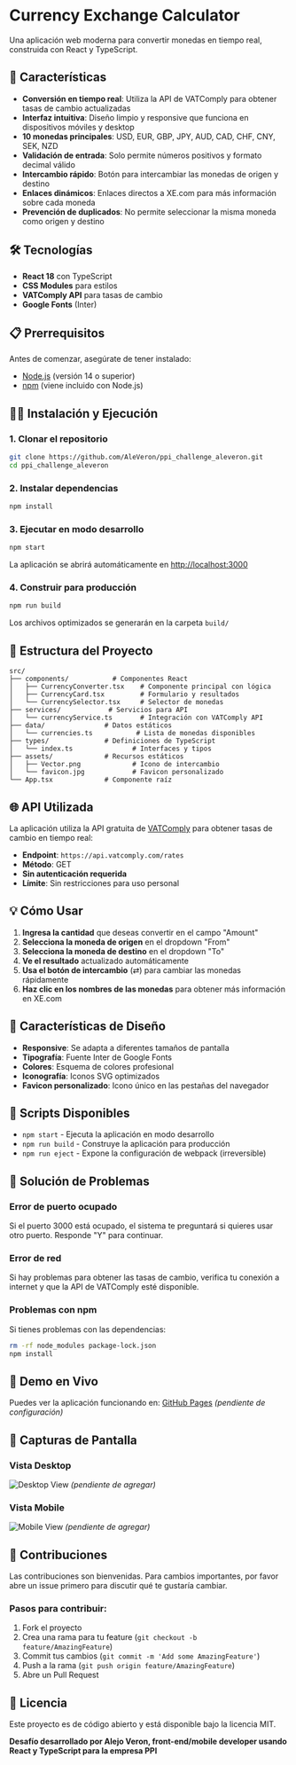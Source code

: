# Currency Exchange Calculator

Una aplicación web moderna para convertir monedas en tiempo real, construida con React y TypeScript.

## 🚀 Características

- **Conversión en tiempo real**: Utiliza la API de VATComply para obtener tasas de cambio actualizadas
- **Interfaz intuitiva**: Diseño limpio y responsive que funciona en dispositivos móviles y desktop
- **10 monedas principales**: USD, EUR, GBP, JPY, AUD, CAD, CHF, CNY, SEK, NZD
- **Validación de entrada**: Solo permite números positivos y formato decimal válido
- **Intercambio rápido**: Botón para intercambiar las monedas de origen y destino
- **Enlaces dinámicos**: Enlaces directos a XE.com para más información sobre cada moneda
- **Prevención de duplicados**: No permite seleccionar la misma moneda como origen y destino

## 🛠️ Tecnologías

- **React 18** con TypeScript
- **CSS Modules** para estilos
- **VATComply API** para tasas de cambio
- **Google Fonts** (Inter)

## 📋 Prerrequisitos

Antes de comenzar, asegúrate de tener instalado:

- [Node.js](https://nodejs.org/) (versión 14 o superior)
- [npm](https://www.npmjs.com/) (viene incluido con Node.js)

## 🏃‍♂️ Instalación y Ejecución

### 1. Clonar el repositorio
```bash
git clone https://github.com/AleVeron/ppi_challenge_aleveron.git
cd ppi_challenge_aleveron
```

### 2. Instalar dependencias
```bash
npm install
```

### 3. Ejecutar en modo desarrollo
```bash
npm start
```

La aplicación se abrirá automáticamente en [http://localhost:3000](http://localhost:3000)

### 4. Construir para producción
```bash
npm run build
```

Los archivos optimizados se generarán en la carpeta `build/`


## 📂 Estructura del Proyecto

```
src/
├── components/           # Componentes React
│   ├── CurrencyConverter.tsx    # Componente principal con lógica
│   ├── CurrencyCard.tsx         # Formulario y resultados
│   └── CurrencySelector.tsx     # Selector de monedas
├── services/            # Servicios para API
│   └── currencyService.ts       # Integración con VATComply API
├── data/               # Datos estáticos
│   └── currencies.ts           # Lista de monedas disponibles
├── types/              # Definiciones de TypeScript
│   └── index.ts               # Interfaces y tipos
├── assets/             # Recursos estáticos
│   ├── Vector.png             # Icono de intercambio
│   └── favicon.jpg            # Favicon personalizado
└── App.tsx             # Componente raíz
```

## 🌐 API Utilizada

La aplicación utiliza la API gratuita de [VATComply](https://vatcomply.com/) para obtener tasas de cambio en tiempo real:

- **Endpoint**: `https://api.vatcomply.com/rates`
- **Método**: GET
- **Sin autenticación requerida**
- **Límite**: Sin restricciones para uso personal

## 💡 Cómo Usar

1. **Ingresa la cantidad** que deseas convertir en el campo "Amount"
2. **Selecciona la moneda de origen** en el dropdown "From"
3. **Selecciona la moneda de destino** en el dropdown "To"
4. **Ve el resultado** actualizado automáticamente
5. **Usa el botón de intercambio** (⇄) para cambiar las monedas rápidamente
6. **Haz clic en los nombres de las monedas** para obtener más información en XE.com

## 🎨 Características de Diseño

- **Responsive**: Se adapta a diferentes tamaños de pantalla
- **Tipografía**: Fuente Inter de Google Fonts
- **Colores**: Esquema de colores profesional
- **Iconografía**: Iconos SVG optimizados
- **Favicon personalizado**: Icono único en las pestañas del navegador

## 🔧 Scripts Disponibles

- `npm start` - Ejecuta la aplicación en modo desarrollo
- `npm run build` - Construye la aplicación para producción
- `npm run eject` - Expone la configuración de webpack (irreversible)

## 🐛 Solución de Problemas

### Error de puerto ocupado
Si el puerto 3000 está ocupado, el sistema te preguntará si quieres usar otro puerto. Responde "Y" para continuar.

### Error de red
Si hay problemas para obtener las tasas de cambio, verifica tu conexión a internet y que la API de VATComply esté disponible.

### Problemas con npm
Si tienes problemas con las dependencias:
```bash
rm -rf node_modules package-lock.json
npm install
```

## 🚀 Demo en Vivo

Puedes ver la aplicación funcionando en: [GitHub Pages](https://aleveron.github.io/ppi_challenge_aleveron/) *(pendiente de configuración)*

## 📸 Capturas de Pantalla

### Vista Desktop
![Desktop View](./screenshots/desktop-view.png) *(pendiente de agregar)*

### Vista Mobile
![Mobile View](./screenshots/mobile-view.png) *(pendiente de agregar)*

## 🤝 Contribuciones

Las contribuciones son bienvenidas. Para cambios importantes, por favor abre un issue primero para discutir qué te gustaría cambiar.

### Pasos para contribuir:
1. Fork el proyecto
2. Crea una rama para tu feature (`git checkout -b feature/AmazingFeature`)
3. Commit tus cambios (`git commit -m 'Add some AmazingFeature'`)
4. Push a la rama (`git push origin feature/AmazingFeature`)
5. Abre un Pull Request

## 📝 Licencia

Este proyecto es de código abierto y está disponible bajo la licencia MIT.

**Desafío desarrollado por Alejo Veron, front-end/mobile developer usando React y TypeScript para la empresa PPI**
